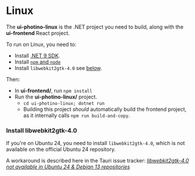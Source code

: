 ﻿# Linux

The **ui-photino-linux** is the .NET project you need to build, along with the **ui-frontend** React project.

To run on Linux, you need to:
- Install [.NET 9 SDK](https://learn.microsoft.com/en-us/dotnet/core/install/linux?WT.mc_id=dotnet-35129-website).
- Install [`npm` and `node`](https://nodejs.org/en/download)
- Install `libwebkit2gtk-4.0` see [below](#install-libwebkit2gtk-40).

Then:
- In **ui-frontend/**, run `npm install`
- Run the **ui-photino-linux/** project.
  - `cd ui-photino-linux; dotnet run`
  - Building this project *should* automatically build the frontend project, as it internally calls `npm run build-and-copy`.

### Install libwebkit2gtk-4.0

If you're on Ubuntu 24, you need to install `libwebkit2gtk-4.0`, which is not available on the official Ubuntu 24 repository.

A workaround is described here in the Tauri issue tracker: *[libwebkit2gtk-4.0 not available in Ubuntu 24 & Debian 13 repositories](https://github.com/tauri-apps/tauri/issues/9662#:~:text=I%20worked%20around%20this%20by%20adding%20the%20following%20line)*
